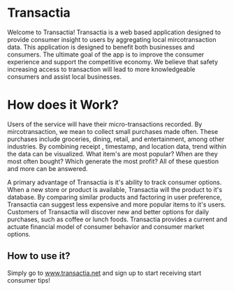 # Transactia

Welcome to Transactia! Transactia is a web based application designed to provide consumer insight to users by aggregating local mircotransaction data. This application is designed to benefit both businesses and consumers. The ultimate goal of the app is to improve the consumer experience and support the competitive economy. We believe that safety increasing access to transaction will lead to more knowledgeable consumers and assist local businesses.

# How does it Work?

Users of the service will have their micro-transactions recorded. By mircotransaction, we mean to collect small purchases made often. These purchases include groceries, dining, retail, and entertainment, among other industries. By combining receipt , timestamp, and location data, trend within the data can be visualized. What item's are most popular? When are they most often bought? Which generate the most profit? All of these question and more can be answered.

A primary advantage of Transactia is it's ability to track consumer options. When a new store or product is available, Transactia will the product to it's database. By comparing similar products and factoring in user preference, Transactia can suggest less expensive and more popular items to it's users. Customers of Transactia will discover new and better options for daily purchases, such as coffee or lunch foods. Transactia provides a current and actuate financial model of consumer behavior and consumer market options.

## How to use it?

 Simply go to www.transactia.net and sign up to start receiving start consumer tips!
